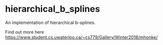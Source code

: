 # hierarchical_b_splines
An implementation of hierarchical b-splines.

Find out more here https://www.student.cs.uwaterloo.ca/~cs779/Gallery/Winter2018/mhonke/
